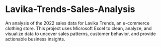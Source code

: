# Lavika-Trends-Sales-Analysis
An analysis of the 2022 sales data for Lavika Trends, an e-commerce clothing store. This project uses Microsoft Excel to clean, analyze, and visualize data to uncover sales patterns, customer behavior, and provide actionable business insights.
